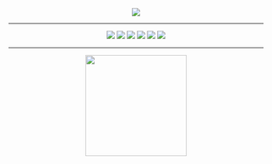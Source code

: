 
<p align="center">
<img src= "https://media-exp1.licdn.com/dms/image/C4D16AQFRzfoWnU3uGQ/profile-displaybackgroundimage-shrink_350_1400/0/1662399279337?e=1668038400&v=beta&t=mESV_J0iq06000BlOkbpPnUhPJSXrJjX65llnhBKZWs" >


</p>
<hr>
<p align="center">
 <img src= "https://img.icons8.com/nolan/64/javascript.png" />
 <img src="https://img.icons8.com/nolan/64/css-filetype.png"/>
 <img src="https://img.icons8.com/nolan/64/html.png"/>
 <img src="https://img.icons8.com/nolan/64/cs.png"/>
 <img src="https://img.icons8.com/nolan/64/unity.png"/>
 <img src="https://img.icons8.com/nolan/64/visual-studio-2019.png"/>
</p>

<hr>
<p align="center">
 <img height="200px" src="https://github-readme-stats.vercel.app/api/top-langs/?username=Junasc&layout=compact&langs_count=7&theme=dracula"/>
 </p>
